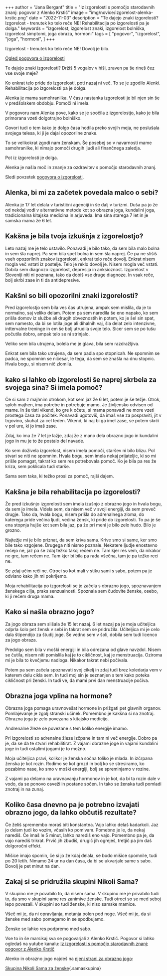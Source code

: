 +++
author = "Jana Bergant"
title = "Iz izgorelosti s pomočjo starodavnih znanj: pogovor z Alenko Krstič"
image = "img/novice/izgorelost-alenka-krstic.png"
date = "2022-11-03"
description = "Te dajejo znaki izgorelosti? Izgorelost - trenutek ko telo reče NE! Rehabilitacija po izgorelosti pa je dolga."
keywords = "izgorelost, izgorelost znaki, izgorelost bolniška, izgorelost simptomi, joga obraza, hormoni"
tags = [
    "pogovor",
    "izgorelost",
    "joga",
    "hormoni",
]
+++

Izgorelost - trenutek ko telo reče NE! Dovolj je bilo. 

[Ogled pogovora o izgorelosti](https://www.youtube.com/watch?v=gfB7ls_ewnM)

Te dajejo znaki izgorelosti? Držiš 5 vogalov v hiši, zraven pa še rineš čez vse svoje meje?

Ko enkrat telo pride do izgorelosti, poti nazaj ni več. To se je zgodilo Alenki. Rehabilitacija po izgorelosti pa je dolga.

Alenka je mama samohranilka. V času nastanka izgorelosti je bil njen sin še v predšolskem obdobju.
Pomoči ni imela.

V pogovoru nam Alenka pove, kako se je soočila z izgorelostjo, kako je bila primorana vzeti dolgotrajno bolniško.

Govori tudi o tem kako je dolgo časa hodila preko svojih meja, ne poslušala svojega telesa, ki ji je dajal opozorilne znake.

To se velikokrat zgodi nam ženskam. Še posebej so v navarnosti mame samohranilke, ki nimajo pomoči drugih ljudi ali finančnega zaledja.

Pot iz izgorelosti je dolga.

Alenka je našla moč in znanje za ozdravitev s pomočjo starodavnih znanj. 

Sledi povzetek [pogovora o izgorelosti](https://www.youtube.com/watch?v=gfB7ls_ewnM).

## Alenka, bi mi za začetek povedala malco o sebi?
Alenka je 17 let delala v turistični agenciji in še dalj v turizmi. Duša pa jo že od nekdaj vodi v alternativne metode kot so obrazna joga, kundalini joga, tradicionalna kitajska medicina in arjuveda.
Ima sina starega 7 let in je samska mama že 6 let.

## Kakšna je bila tvoja izkušnja z izgorelostjo?
Leto nazaj me je telo ustavilo. Ponavadi je bilo tako, da sem bila malo bolna in sem šla naprej. Pa sem bila spet bolna in sem šla naprej. Če pa ne slišiš vseh opozorilnih znakov izgorelosti, enkrat telo reče dovolj. Enkrat nisem mogla več vstati iz postelje. Telo je reklo dovolj je. Nisem mogla več vstati. Dobila sem diagnozo izgorelost, depresija in anksioznost. Izgorelost v Sloveniji niti ni poznana, tako da dobiš vse druge diagnoze. In vsak reče, bolj skrbi zase in ti da antidepresive.

## Kakšni so bili opozorilni znaki izgorelosti?
Pred izgorelostjo sem bila ves čas utrujena, ampak sem mislila, da je to normalno, saj veliko delam.
Potem pa sem naredila še eno napako, ko sem prišla domov iz službe ali drugih obveznostih in potem, ko je šel sin spat, sem namesto, da bi se lotila joge ali dihalnih vaj, šla delat zelo intenzivne, inttervalne treninge in em še bolj utrudila svoje telo. Sicer sem se po tušu počutila dobro, ampak telo se ni strinjalo.

Veliko sem bila utrujena, bolela me je glava, bila sem razdražljiva.

Enkrat sem bila tako utrujena, da sem padla spo stopnicah. Ne spomnim se padca, ne spomnim se ničesar, le tega, da sem se znašla na dnu stopnic. Hvala bogu, si nisem nič zlomila.

## kako si lahko ob izgorelosti še naprej skrbela za svojega sina? Si imela pomoč?
Če si sam z majhnim otrokom, kot sem jaz že 6 let, potem je še težje. Otrok, sploh majhen, ima potrebe in potrebuje mamo. Je življensko odvisen od mame. In še tisti vikend, ko gre k očetu, si mama ponavadi ne more vzeti prostega časa za počitek. Ponavadi ugotoviš, da imaš vse za pospraviti, jit v trgovino, skuhat za cel teden. Vikend, ki naj bi ga imel zase, se potem skrči v pol ure, ki jo imaš zase.

Zdaj, ko ima že 7 let je lažje, zdaj že z mano dela obrazno jogo in kundalini jogo in mu je to že postalo del navade.

Ko sem doživela izgorelost, nisem imela pomoči, staršev ni bilo blizu. Pol stvari se niti ne spomnim. Hvala bogu, sem imela nekaj prijateljic, ki so mi prišle pomagat, takrat ko sem res potrebovala pomoč. Ko je bila pa res že kriza, sem poklicala tudi starše. 

Sama sem taka, ki težko prosi za pomoč, rajši dajem. 

## Kakšna je bila rehabilitacija po izgorelosti?
Že pred izkušnjo izgorelosti sem imela izušnjo z obrazno jogo in hvala bogu, da sem jo imela. Videla sem, da nisem več v svoji energiji, da sem preveč drugje. Tako da, hvala bogu, nisem prišla do adrenalnega zloma, do katerega pride večina ljudi, večina žensk, ki pride do izgorelosti. To pa je še ena stopnja hujše kot sem bila jaz, pa že pri meni je bilo zelo hudo. Bilo je grozno.

Najtežje mi je bilo priznat, da sem kriva sama. Krive smo si same, ker smo bile tako vzgojene. Drugega niti nismo poznale. Nekatere ljudje enostavno rečejo ne, jaz pa še zdaj težko takoj rečem ne. Tam kjer res vem, da nikakor ne gre, tam rečem ne. Tam kjer bi bila pa rada všečna, tam je pa težko reci ne. 

Se zdaj učim reči ne. Otroci so kot mali v stiku sami s sabo, potem pa je odvisno kako jih mi pokrijemo.

Moja rehabilitacija po izgorelosti se je začela s obrazno jogo, spoznavanjem ženskega cilja, praks senzualnosti. Spoznala sem čudovite ženske, osebo, ki ji rečem druga mama.

## Kako si našla obrazno jogo?
Za jogo obraza sem slišala že 15 let nazaj. 6 let nazaj pa je moja učiteljica odprla šolo pet žensk v sebi in takrat sem se pridružila. Učiteljica mi je celo dala štipendijo za študij joge. Še vedno sem v šoli, dobila sem tudi licenco za jogo obraza. 

Predolgo sem bila v moški energiji in bila odrezana od glave navzdol. Nisem se čutila, nisem niti pomislila kaj je to cikličnost, kaj je menstruacija. Oziroma mi je bila to kvečjemu nadloga. Nikakor takrat nebi počivala. 

Potem pa sem začela spoznavati svoj cikelj in zdaj tudi brez koledarja vem v katerem delu cikla sem. In tudi moj sin je seznanjen s tem kako poteka cikličnost pri ženski. In tudi ve, da mami prvi dan menstruacije počiva.

## Obrazna joga vplina na hormone?
Obrazna joga pomaga uravnovešat hormone in prižgati pet glavnih organov. Pomlajevanje je zgolj stranski učinek. Pomembno je kakšna si na znotraj. Obrazna joga je zelo povezana s kitajsko medicijo. 

Andrenalne žleze se povezane s tem koliko energije imamo.

Pri izgorelosti so adrenalne žleze izčpane in tam ni več energije. Dobro pa je, da se da te stvari rehabilitirat. Z vajami obrazne joge in vajami kundalini joge in tudi ostalimi jogami je to možno. 

Moja učiteljica pravi, kolikor je ženska sočna toliko je mlada. In izčrpana ženska je kot rozin. Rodimo se kot grozd in bolj ko se stresiramo, ko pozabimo nase, ko smo v moški energiji, bolj se spreminjamo v rozine.

Z vajami pa delamo na uravnavanju hormonov in je kot, da bi ta rozin dale v vodo, da se ponovo osveži in postane sočen. In tako se ženska tudi pomladi znotraj in na zunaj.

## Koliko časa dnevno pa je potrebno izvajati obrazno jogo, da lahko občutiš rezultate?
Če želiš spremembo moraš biti konstantna. Vajo lahko delaš kadarkoli. Jaz jo delam tudi ko vozim, včasih ko pomivam. Pomebno je le, da nekaj narediš. Če imaš le 5 minut, lahko narediš eno vajo. Pomembno pa je, da vajo narediš trikrat. Prvič jih zbudiš, drugič jih ogreješ, tretjič pa jim daš dolgoročni effekt.

Mišice imajo spomin, če si jo že kdaj delala, se bodo mišice spomnile, tudi po 20 letih. Nimamo 24 ur na dan časa, da bi se ukvarjale same s sabo. Dovolj je pet minut na dan.

## Zakaj si se pridružila skupini Nikoli Sama?
V skupino me je povabilo to, da nisem sama. V skupino me je privabilo tudi to, da smo v skupini same res zanimive ženske. Tudi otroci so se med seboj lepo povezali. V skupini so tudi ženske, ki niso samske mamice. 

Všeč mi je, da ni opravljanja, metanja polen pod noge. Všeč mi je, da si ženske med sabo pomagamo in se spodbujamo. 

Ženske se lahko res podpremo med sabo.


Vse to in še marsikaj sva se pogovarjali z Alenko Krstič. Pogovor si lahko ogledaš na yutube kanalu:
[Iz izgorelosti s pomočjo starodavnih znanj: pogovor z Alenko Krstič](https://www.youtube.com/watch?v=gfB7ls_ewnM)



Alenko in obrazno jogo najdeš na [njeni strani za obrazno jogo](https://www.facebook.com/profile.php?id=100063538210772): 

[Skupina Nikoli Sama za ženske](https://www.facebook.com/groups/467001988199005){.samaskupina}

